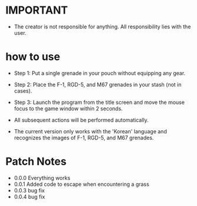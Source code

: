 # IMPORTANT
- The creator is not responsible for anything. All responsibility lies with the user.

# how to use
- Step 1: Put a single grenade in your pouch without equipping any gear. 
- Step 2: Place the F-1, RGD-5, and M67 grenades in your stash (not in cases).
- Step 3: Launch the program from the title screen and move the mouse focus to the game window within 2 seconds.

- All subsequent actions will be performed automatically.
- The current version only works with the 'Korean' language and recognizes the images of F-1, RGD-5, and M67 grenades.

# Patch Notes
- 0.0.0 Everything works
- 0.0.1 Added code to escape when encountering a grass
- 0.0.3 bug fix
- 0.0.4 bug fix